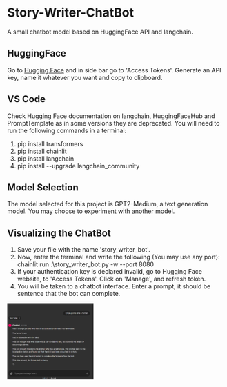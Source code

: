 # Story-Writer-ChatBot
A small chatbot model based on HuggingFace API and langchain.
## HuggingFace
Go to [Hugging Face](https://huggingface.co/) and in side bar go to 'Access Tokens'. Generate an API key, name it whatever you want and copy to clipboard.
## VS Code
Check Hugging Face documentation on langchain, HuggingFaceHub and PromptTemplate as in some versions they are deprecated.
You will need to run the following commands in a terminal:
 1.   pip install transformers
 2.   pip install chainlit
 3.   pip install langchain
 4.   pip install --upgrade langchain_community
 ## Model Selection
 The model selected for this project is GPT2-Medium, a text generation model. You may choose to experiment with another model.
 ## Visualizing the ChatBot
 1. Save your file with the name 'story_writer_bot'.
 2. Now, enter the terminal and write the following (You may use any port):
    chainlit run .\story_writer_bot.py -w --port 8080
 3. If your authentication key is declared invalid, go to Hugging Face website, to 'Access Tokens'. Click on 'Manage', and refresh token.
 4. You will be taken to a chatbot interface. Enter a prompt, it should be sentence that the bot can complete.

<img src="https://github.com/HafsaRafique/Story-Writer-ChatBot/raw/main/chatbot.png" alt="Chatbot" width="200"/>

 
 
